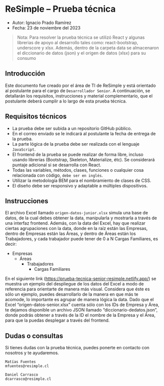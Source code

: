 # ReSimple – Prueba técnica 

- Autor: Ignacio Prado Ramírez
- Fecha: 23 de noviembre del 2023

> Nota: Para resolver la prueba técnica se utilizó React y algunas librerias de apoyo al desarrollo tales como: react-bootstrap, underscore y xlsx.
Además, dentro de la carpeta data se almacenaron el diccionario de datos (json) y el origen de datos (xlsx) para su consumo 

## Introducción

Este documento fue creado por el área de TI de ReSimple y está orientado al
postulante para el cargo de `Desarrollador Senior`. A continuación, se detallarán los
requisitos, instrucciones y material complementario, que el postulante deberá
cumplir a lo largo de esta prueba técnica.

## Requisitos técnicos

- La prueba debe ser subida a un repositorio GitHub público.
- En el correo enviado se le indicará al postulante la fecha de entrega de la
prueba.
- La parte lógica de la prueba debe ser realizada con el lenguaje `JavaScript`.
- El frontend de la prueba se puede realizar de forma libre, incluso usando
librerías (Bootstrap, Skeleton, Materialize, étc). Se considerará puntaje
adicional si se desarrolla con React.
- Todas las variables, métodos, clases, funciones o cualquier cosa
relacionada con código, `debe ser en inglés`.
- Utilizar la metodología BEM para el nombramiento de clases de CSS.
- El diseño debe ser responsivo y adaptable a múltiples dispositivos.


## Instrucciones

El archivo Excel llamado `origen-datos-junior.xlsx` simula una base de datos, de
la cual debes obtener la data, manipularla y mostrarla a través de una interfaz
frontend. Además, con la data del Excel, hay que realizar ciertas agrupaciones con
la data, donde en la raíz están las Empresas, dentro de Empresas están las Áreas,
y dentro de Áreas están los Trabajadores, y cada trabajador puede tener de 0 a N
Cargas Familiares, es decir:

- Empresas
    - Áreas
        - Trabajadores
            - Cargas Familiares


En el siguiente link (https://prueba-tecnica-senior-resimple.netlify.app/) se muestra
un ejemplo del despliegue de los datos del Excel a modo de referencia para
orientarte de manera más visual. Considera que éste es sólo un ejemplo, puedes
desarrollarlo de la manera en que más te acomode, lo importante es agrupar de
manera lógica la data.
Dado que el Excel “origen-datos-senior.xlsx” cuenta sólo con los IDs de
Empresa y Área, te dejamos disponible un archivo JSON llamado “diccionario-dedatos.json”, donde podrás obtener a través de la ID el nombre de la Empresa y el
Área, para que la puedas desplegar a través del frontend.

## Dudas o consultas
Si tienes dudas con la prueba técnica, puedes ponerte en contacto con nosotros y
te ayudaremos.

    Matías Fuentes
    mfuentes@resimple.cl

    Daniel Carrasco
    dcarrasco@resimple.cl
